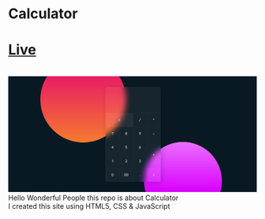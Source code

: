# Calculator
# [Live]("https://calculatorjava.netlify.app/")
<br>
<img src='images/Readme.png'>
<br>
 Hello Wonderful People this repo is about Calculator
<br>
 I created this site using HTML5, CSS & JavaScript

